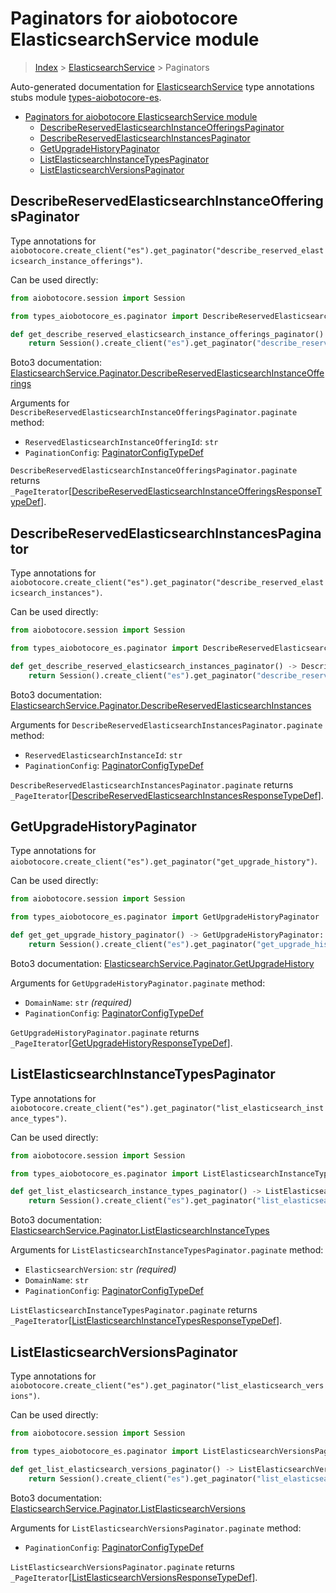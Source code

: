 <a id="paginators-for-aiobotocore-elasticsearchservice-module"></a>

# Paginators for aiobotocore ElasticsearchService module

> [Index](..) > [ElasticsearchService](.) > Paginators

Auto-generated documentation for
[ElasticsearchService](https://boto3.amazonaws.com/v1/documentation/api/latest/reference/services/es.html#ElasticsearchService)
type annotations stubs module
[types-aiobotocore-es](https://pypi.org/project/types-aiobotocore-es/).

- [Paginators for aiobotocore ElasticsearchService module](#paginators-for-aiobotocore-elasticsearchservice-module)
  - [DescribeReservedElasticsearchInstanceOfferingsPaginator](#describereservedelasticsearchinstanceofferingspaginator)
  - [DescribeReservedElasticsearchInstancesPaginator](#describereservedelasticsearchinstancespaginator)
  - [GetUpgradeHistoryPaginator](#getupgradehistorypaginator)
  - [ListElasticsearchInstanceTypesPaginator](#listelasticsearchinstancetypespaginator)
  - [ListElasticsearchVersionsPaginator](#listelasticsearchversionspaginator)

<a id="describereservedelasticsearchinstanceofferingspaginator"></a>

## DescribeReservedElasticsearchInstanceOfferingsPaginator

Type annotations for
`aiobotocore.create_client("es").get_paginator("describe_reserved_elasticsearch_instance_offerings")`.

Can be used directly:

```python
from aiobotocore.session import Session

from types_aiobotocore_es.paginator import DescribeReservedElasticsearchInstanceOfferingsPaginator

def get_describe_reserved_elasticsearch_instance_offerings_paginator() -> DescribeReservedElasticsearchInstanceOfferingsPaginator:
    return Session().create_client("es").get_paginator("describe_reserved_elasticsearch_instance_offerings")
```

Boto3 documentation:
[ElasticsearchService.Paginator.DescribeReservedElasticsearchInstanceOfferings](https://boto3.amazonaws.com/v1/documentation/api/latest/reference/services/es.html#ElasticsearchService.Paginator.DescribeReservedElasticsearchInstanceOfferings)

Arguments for
`DescribeReservedElasticsearchInstanceOfferingsPaginator.paginate` method:

- `ReservedElasticsearchInstanceOfferingId`: `str`
- `PaginationConfig`:
  [PaginatorConfigTypeDef](./type_defs.md#paginatorconfigtypedef)

`DescribeReservedElasticsearchInstanceOfferingsPaginator.paginate` returns
`_PageIterator`\[[DescribeReservedElasticsearchInstanceOfferingsResponseTypeDef](./type_defs.md#describereservedelasticsearchinstanceofferingsresponsetypedef)\].

<a id="describereservedelasticsearchinstancespaginator"></a>

## DescribeReservedElasticsearchInstancesPaginator

Type annotations for
`aiobotocore.create_client("es").get_paginator("describe_reserved_elasticsearch_instances")`.

Can be used directly:

```python
from aiobotocore.session import Session

from types_aiobotocore_es.paginator import DescribeReservedElasticsearchInstancesPaginator

def get_describe_reserved_elasticsearch_instances_paginator() -> DescribeReservedElasticsearchInstancesPaginator:
    return Session().create_client("es").get_paginator("describe_reserved_elasticsearch_instances")
```

Boto3 documentation:
[ElasticsearchService.Paginator.DescribeReservedElasticsearchInstances](https://boto3.amazonaws.com/v1/documentation/api/latest/reference/services/es.html#ElasticsearchService.Paginator.DescribeReservedElasticsearchInstances)

Arguments for `DescribeReservedElasticsearchInstancesPaginator.paginate`
method:

- `ReservedElasticsearchInstanceId`: `str`
- `PaginationConfig`:
  [PaginatorConfigTypeDef](./type_defs.md#paginatorconfigtypedef)

`DescribeReservedElasticsearchInstancesPaginator.paginate` returns
`_PageIterator`\[[DescribeReservedElasticsearchInstancesResponseTypeDef](./type_defs.md#describereservedelasticsearchinstancesresponsetypedef)\].

<a id="getupgradehistorypaginator"></a>

## GetUpgradeHistoryPaginator

Type annotations for
`aiobotocore.create_client("es").get_paginator("get_upgrade_history")`.

Can be used directly:

```python
from aiobotocore.session import Session

from types_aiobotocore_es.paginator import GetUpgradeHistoryPaginator

def get_get_upgrade_history_paginator() -> GetUpgradeHistoryPaginator:
    return Session().create_client("es").get_paginator("get_upgrade_history")
```

Boto3 documentation:
[ElasticsearchService.Paginator.GetUpgradeHistory](https://boto3.amazonaws.com/v1/documentation/api/latest/reference/services/es.html#ElasticsearchService.Paginator.GetUpgradeHistory)

Arguments for `GetUpgradeHistoryPaginator.paginate` method:

- `DomainName`: `str` *(required)*
- `PaginationConfig`:
  [PaginatorConfigTypeDef](./type_defs.md#paginatorconfigtypedef)

`GetUpgradeHistoryPaginator.paginate` returns
`_PageIterator`\[[GetUpgradeHistoryResponseTypeDef](./type_defs.md#getupgradehistoryresponsetypedef)\].

<a id="listelasticsearchinstancetypespaginator"></a>

## ListElasticsearchInstanceTypesPaginator

Type annotations for
`aiobotocore.create_client("es").get_paginator("list_elasticsearch_instance_types")`.

Can be used directly:

```python
from aiobotocore.session import Session

from types_aiobotocore_es.paginator import ListElasticsearchInstanceTypesPaginator

def get_list_elasticsearch_instance_types_paginator() -> ListElasticsearchInstanceTypesPaginator:
    return Session().create_client("es").get_paginator("list_elasticsearch_instance_types")
```

Boto3 documentation:
[ElasticsearchService.Paginator.ListElasticsearchInstanceTypes](https://boto3.amazonaws.com/v1/documentation/api/latest/reference/services/es.html#ElasticsearchService.Paginator.ListElasticsearchInstanceTypes)

Arguments for `ListElasticsearchInstanceTypesPaginator.paginate` method:

- `ElasticsearchVersion`: `str` *(required)*
- `DomainName`: `str`
- `PaginationConfig`:
  [PaginatorConfigTypeDef](./type_defs.md#paginatorconfigtypedef)

`ListElasticsearchInstanceTypesPaginator.paginate` returns
`_PageIterator`\[[ListElasticsearchInstanceTypesResponseTypeDef](./type_defs.md#listelasticsearchinstancetypesresponsetypedef)\].

<a id="listelasticsearchversionspaginator"></a>

## ListElasticsearchVersionsPaginator

Type annotations for
`aiobotocore.create_client("es").get_paginator("list_elasticsearch_versions")`.

Can be used directly:

```python
from aiobotocore.session import Session

from types_aiobotocore_es.paginator import ListElasticsearchVersionsPaginator

def get_list_elasticsearch_versions_paginator() -> ListElasticsearchVersionsPaginator:
    return Session().create_client("es").get_paginator("list_elasticsearch_versions")
```

Boto3 documentation:
[ElasticsearchService.Paginator.ListElasticsearchVersions](https://boto3.amazonaws.com/v1/documentation/api/latest/reference/services/es.html#ElasticsearchService.Paginator.ListElasticsearchVersions)

Arguments for `ListElasticsearchVersionsPaginator.paginate` method:

- `PaginationConfig`:
  [PaginatorConfigTypeDef](./type_defs.md#paginatorconfigtypedef)

`ListElasticsearchVersionsPaginator.paginate` returns
`_PageIterator`\[[ListElasticsearchVersionsResponseTypeDef](./type_defs.md#listelasticsearchversionsresponsetypedef)\].
